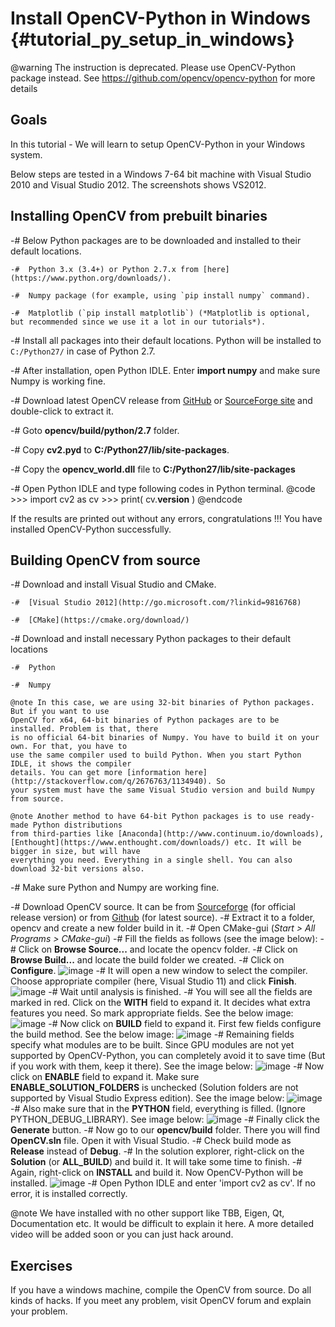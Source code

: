 Install OpenCV-Python in Windows {#tutorial_py_setup_in_windows}
================================

@warning
The instruction is deprecated. Please use OpenCV-Python package instead. See https://github.com/opencv/opencv-python for more details

Goals
-----

In this tutorial
    - We will learn to setup OpenCV-Python in your Windows system.

Below steps are tested in a Windows 7-64 bit machine with Visual Studio 2010 and Visual Studio 2012.
The screenshots shows VS2012.

Installing OpenCV from prebuilt binaries
----------------------------------------

-#  Below Python packages are to be downloaded and installed to their default locations.

    -#  Python 3.x (3.4+) or Python 2.7.x from [here](https://www.python.org/downloads/).

    -#  Numpy package (for example, using `pip install numpy` command).

    -#  Matplotlib (`pip install matplotlib`) (*Matplotlib is optional, but recommended since we use it a lot in our tutorials*).

-#  Install all packages into their default locations. Python will be installed to `C:/Python27/` in case of Python 2.7.

-#  After installation, open Python IDLE. Enter **import numpy** and make sure Numpy is working fine.

-#  Download latest OpenCV release from [GitHub](https://github.com/opencv/opencv/releases) or
    [SourceForge site](https://sourceforge.net/projects/opencvlibrary/files/)
    and double-click to extract it.

-#  Goto **opencv/build/python/2.7** folder.

-#  Copy **cv2.pyd** to **C:/Python27/lib/site-packages**.

-#  Copy the **opencv_world.dll** file to **C:/Python27/lib/site-packages**

-#  Open Python IDLE and type following codes in Python terminal.
    @code
        >>> import cv2 as cv
        >>> print( cv.__version__ )
    @endcode

If the results are printed out without any errors, congratulations !!! You have installed
OpenCV-Python successfully.

Building OpenCV from source
---------------------------

-#  Download and install Visual Studio and CMake.

    -#  [Visual Studio 2012](http://go.microsoft.com/?linkid=9816768)

    -#  [CMake](https://cmake.org/download/)

-#  Download and install necessary Python packages to their default locations

    -#  Python

    -#  Numpy

    @note In this case, we are using 32-bit binaries of Python packages. But if you want to use
    OpenCV for x64, 64-bit binaries of Python packages are to be installed. Problem is that, there
    is no official 64-bit binaries of Numpy. You have to build it on your own. For that, you have to
    use the same compiler used to build Python. When you start Python IDLE, it shows the compiler
    details. You can get more [information here](http://stackoverflow.com/q/2676763/1134940). So
    your system must have the same Visual Studio version and build Numpy from source.

    @note Another method to have 64-bit Python packages is to use ready-made Python distributions
    from third-parties like [Anaconda](http://www.continuum.io/downloads),
    [Enthought](https://www.enthought.com/downloads/) etc. It will be bigger in size, but will have
    everything you need. Everything in a single shell. You can also download 32-bit versions also.

-#  Make sure Python and Numpy are working fine.

-#  Download OpenCV source. It can be from
    [Sourceforge](http://sourceforge.net/projects/opencvlibrary/) (for official release version) or
    from [Github](https://github.com/opencv/opencv) (for latest source).
-#  Extract it to a folder, opencv and create a new folder build in it.
-#  Open CMake-gui (*Start \> All Programs \> CMake-gui*)
-#  Fill the fields as follows (see the image below):
    -#  Click on **Browse Source...** and locate the opencv folder.
    -#  Click on **Browse Build...** and locate the build folder we created.
    -#  Click on **Configure**.
        ![image](images/Capture1.jpg)
    -#  It will open a new window to select the compiler. Choose appropriate compiler (here,
        Visual Studio 11) and click **Finish**.
        ![image](images/Capture2.png)
    -#  Wait until analysis is finished.
-#  You will see all the fields are marked in red. Click on the **WITH** field to expand it. It
    decides what extra features you need. So mark appropriate fields. See the below image:
    ![image](images/Capture3.png)
-#  Now click on **BUILD** field to expand it. First few fields configure the build method. See the
    below image:
    ![image](images/Capture5.png)
-#  Remaining fields specify what modules are to be built. Since GPU modules are not yet supported
    by OpenCV-Python, you can completely avoid it to save time (But if you work with them, keep it
    there). See the image below:
    ![image](images/Capture6.png)
-#  Now click on **ENABLE** field to expand it. Make sure **ENABLE_SOLUTION_FOLDERS** is unchecked
    (Solution folders are not supported by Visual Studio Express edition). See the image below:
    ![image](images/Capture7.png)
-#  Also make sure that in the **PYTHON** field, everything is filled. (Ignore
    PYTHON_DEBUG_LIBRARY). See image below:
    ![image](images/Capture80.png)
-#  Finally click the **Generate** button.
-#  Now go to our **opencv/build** folder. There you will find **OpenCV.sln** file. Open it with
    Visual Studio.
-#  Check build mode as **Release** instead of **Debug**.
-#  In the solution explorer, right-click on the **Solution** (or **ALL_BUILD**) and build it. It
    will take some time to finish.
-#  Again, right-click on **INSTALL** and build it. Now OpenCV-Python will be installed.
    ![image](images/Capture8.png)
-#  Open Python IDLE and enter 'import cv2 as cv'. If no error, it is installed correctly.

@note We have installed with no other support like TBB, Eigen, Qt, Documentation etc. It would be
difficult to explain it here. A more detailed video will be added soon or you can just hack around.

Exercises
---------

If you have a windows machine, compile the OpenCV from source. Do all kinds of hacks. If you meet
any problem, visit OpenCV forum and explain your problem.
